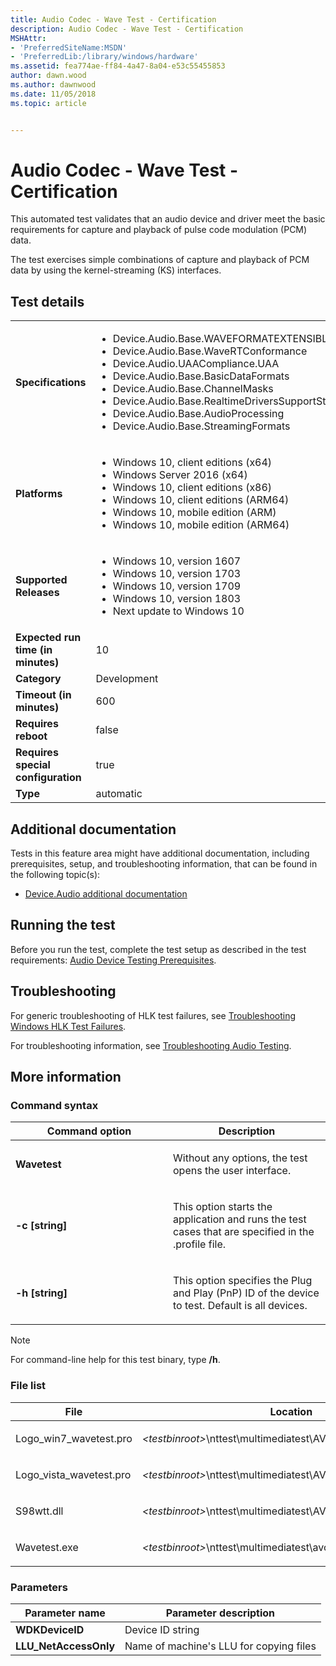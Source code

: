 ```yaml
---
title: Audio Codec - Wave Test - Certification
description: Audio Codec - Wave Test - Certification
MSHAttr:
- 'PreferredSiteName:MSDN'
- 'PreferredLib:/library/windows/hardware'
ms.assetid: fea774ae-ff84-4a47-8a04-e53c55455853
author: dawn.wood
ms.author: dawnwood
ms.date: 11/05/2018
ms.topic: article


---
```


# <span id="p_hlk_test.ed35b0cd-7562-446f-92a6-6ed0a42ff1c6"></span>Audio Codec - Wave Test - Certification


This automated test validates that an audio device and driver meet the basic requirements for capture and playback of pulse code modulation (PCM) data.

The test exercises simple combinations of capture and playback of PCM data by using the kernel-streaming (KS) interfaces.

## Test details

|||
|---|---|
| **Specifications**  | <ul><li>Device.Audio.Base.WAVEFORMATEXTENSIBLESupport</li><li>Device.Audio.Base.WaveRTConformance</li><li>Device.Audio.UAACompliance.UAA</li><li>Device.Audio.Base.BasicDataFormats</li><li>Device.Audio.Base.ChannelMasks</li><li>Device.Audio.Base.RealtimeDriversSupportStandardLoopedStreaming</li><li>Device.Audio.Base.AudioProcessing</li><li>Device.Audio.Base.StreamingFormats</li></ul> |  
| **Platforms**   | <ul><li>Windows 10, client editions (x64)</li><li>Windows Server 2016 (x64)</li><li>Windows 10, client editions (x86)</li><li>Windows 10, client editions (ARM64)</li><li>Windows 10, mobile edition (ARM)</li><li>Windows 10, mobile edition (ARM64)</li></ul> |
| **Supported Releases** | <ul><li>Windows 10, version 1607</li><li>Windows 10, version 1703</li><li>Windows 10, version 1709</li><li>Windows 10, version 1803</li><li>Next update to Windows 10</li></ul> |
|**Expected run time (in minutes)**| 10 |
|**Category**| Development |
|**Timeout (in minutes)**| 600 |
|**Requires reboot**| false |
|**Requires special configuration**| true |
|**Type**| automatic |



## <span id="Additional_documentation"></span><span id="additional_documentation"></span><span id="ADDITIONAL_DOCUMENTATION"></span>Additional documentation


Tests in this feature area might have additional documentation, including prerequisites, setup, and troubleshooting information, that can be found in the following topic(s):

-   [Device.Audio additional documentation](device-audio-additional-documentation.md)

## <span id="Running_the_test"></span><span id="running_the_test"></span><span id="RUNNING_THE_TEST"></span>Running the test


Before you run the test, complete the test setup as described in the test requirements: [Audio Device Testing Prerequisites](audio-device-testing-prerequisites.md).

## <span id="Troubleshooting"></span><span id="troubleshooting"></span><span id="TROUBLESHOOTING"></span>Troubleshooting


For generic troubleshooting of HLK test failures, see [Troubleshooting Windows HLK Test Failures](../user/troubleshooting-windows-hlk-test-failures.md).

For troubleshooting information, see [Troubleshooting Audio Testing](troubleshooting-audio-testing.md).

## <span id="More_information"></span><span id="more_information"></span><span id="MORE_INFORMATION"></span>More information


### <span id="Command_syntax"></span><span id="command_syntax"></span><span id="COMMAND_SYNTAX"></span>Command syntax

<table>
<colgroup>
<col width="50%" />
<col width="50%" />
</colgroup>
<thead>
<tr class="header">
<th>Command option</th>
<th>Description</th>
</tr>
</thead>
<tbody>
<tr class="odd">
<td><p><strong>Wavetest</strong></p></td>
<td><p>Without any options, the test opens the user interface.</p></td>
</tr>
<tr class="even">
<td><p><strong>-c [string]</strong></p></td>
<td><p>This option starts the application and runs the test cases that are specified in the .profile file.</p></td>
</tr>
<tr class="odd">
<td><p><strong>-h [string]</strong></p></td>
<td><p>This option specifies the Plug and Play (PnP) ID of the device to test. Default is all devices.</p></td>
</tr>
</tbody>
</table>

> [!NOTE]
> 
> For command-line help for this test binary, type **/h**.



### <span id="File_list"></span><span id="file_list"></span><span id="FILE_LIST"></span>File list

<table>
<colgroup>
<col width="50%" />
<col width="50%" />
</colgroup>
<thead>
<tr class="header">
<th>File</th>
<th>Location</th>
</tr>
</thead>
<tbody>
<tr class="odd">
<td><p>Logo_win7_wavetest.pro</p></td>
<td><p><em>&lt;testbinroot&gt;</em>\nttest\multimediatest\AVCore\Audio\Profiles&lt;/p&gt;</td>
</tr>
<tr class="even">
<td><p>Logo_vista_wavetest.pro</p></td>
<td><p><em>&lt;testbinroot&gt;</em>\nttest\multimediatest\AVCore\Audio\Profiles&lt;/p&gt;</td>
</tr>
<tr class="odd">
<td><p>S98wtt.dll</p></td>
<td><p><em>&lt;testbinroot&gt;</em>\nttest\multimediatest\AVCore\Audio\Profiles&lt;/p&gt;</td>
</tr>
<tr class="even">
<td><p>Wavetest.exe</p></td>
<td><p><em>&lt;testbinroot&gt;</em>\nttest\multimediatest\avcore\audio\wdk&lt;/p&gt;</td>
</tr>
</tbody>
</table>



### <span id="Parameters"></span><span id="parameters"></span><span id="PARAMETERS"></span>Parameters

| Parameter name         | Parameter description                   |
|------------------------|-----------------------------------------|
| **WDKDeviceID**        | Device ID string                        |
| **LLU\_NetAccessOnly** | Name of machine's LLU for copying files |












